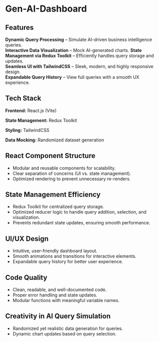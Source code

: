 # Gen-AI-Dashboard

##  Features  
 **Dynamic Query Processing** – Simulate AI-driven business intelligence queries.   
 **Interactive Data Visualization** – Mock AI-generated charts. 
 **State Management via Redux Toolkit** – Efficiently handles query storage and updates.  
 **Seamless UI with TailwindCSS** – Sleek, modern, and highly responsive design.  
 **Expandable Query History** – View full queries with a smooth UX experience.  


 ##  Tech Stack
 **Frontend:** React.js (Vite) 
 
 **State Management:** Redux Toolkit

 **Styling:** TailwindCSS
 
 **Data Mocking:** Randomized dataset generation 


##  React Component Structure  
- Modular and reusable components for scalability.  
- Clear separation of concerns (UI vs. state management).  
- Optimized rendering to prevent unnecessary re-renders.  

##  State Management Efficiency  
- Redux Toolkit for centralized query storage.  
- Optimized reducer logic to handle query addition, selection, and visualization.  
- Prevents redundant state updates, ensuring smooth performance.  

##  UI/UX Design  
- Intuitive, user-friendly dashboard layout.  
- Smooth animations and transitions for interactive elements.  
- Expandable query history for better user experience.  

##  Code Quality  
- Clean, readable, and well-documented code.  
- Proper error handling and state updates.  
- Modular functions with meaningful variable names.  

##  Creativity in AI Query Simulation  
- Randomized yet realistic data generation for queries.   
- Dynamic chart updates based on query selection.  

